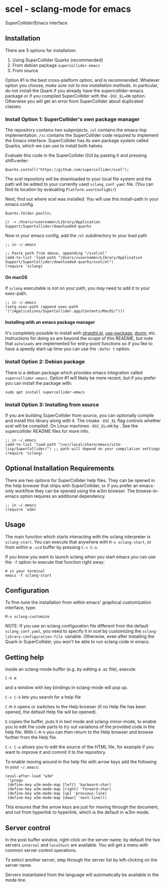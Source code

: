 # scel - sclang-mode for emacs

SuperCollider/Emacs interface

## Installation

There are 3 options for installation:

1. Using SuperCollider Quarks (recommended)
2. From debian package `supercollider-emacs`
3. From source

Option #1 is the best cross-platform option, and is recommended. Whatever option
you choose, *make sure not to mix installation methods*. In particular, do not
install the Quark if you already have the supercollider-emacs package or if you
compiled SuperCollider with the `-DSC_EL=ON` option. Otherwise you will get an
error from SuperCollider about duplicated classes.

### Install Option 1: SuperCollider's own package manager

The repository contains two subprojects. `/el` contains the emacs-lisp
implementation. `/sc` contains the SuperCollider code required to
implement the Emacs interface. SuperCollider has its own package system
called Quarks, which we can use to install both halves.

Evaluate this code in the SuperCollider GUI by pasting it and pressing
shift+enter:

``` supercollider
Quarks.install("https://github.com/supercollider/scel");
```

The scel repository will be downloaded to your local file system and the path
will be added to your currently used `sclang_conf.yaml` file. (You can find its
location by evaluating `Platform.userConfigDir`)

Next, find out where scel was installed. You will use this install-path in your
emacs config.

``` supercollider
Quarks.folder.postln;

// -> /Users/<username>/Library/Application Support/SuperCollider/downloaded-quarks
```

Now in your emacs config, add the `/el` subdirectory to your load path
``` emacs-lisp
;; in ~/.emacs

;; Paste path from above, appending "/scel/el"
(add-to-list 'load-path "/Users/<username>/Library/Application Support/SuperCollider/downloaded-quarks/scel/el")
(require 'sclang)
```
#### On macOS

If `sclang` executable is not on your path, you may need to add it to your
exec-path.

``` emacs-lisp
;; in ~/.emacs
(setq exec-path (append exec-path '("/Applications/SuperCollider.app/Contents/MacOS/")))
```

#### Installing with an emacs package manager

It's completely possible to install with
[straight.el](https://github.com/raxod502/straight.el),
[use-package](https://github.com/jwiegley/use-package),
[doom](https://github.com/hlissner/doom-emacs), etc. Instructions for doing so
are beyond the scope of this README, but note that `autoloads` are implemented
for entry-point functions so if you like to have a speedy start-up time you can
use the `:defer t` option.

### Install Option 2: Debian package

There is a debian package which provides emacs integration called
`supercollider-emacs`. Option #1 will likely be more recent, but 
if you prefer you can install the package with:

``` shell
sudo apt install supercollider-emacs
```

### Install Option 3: Installing from source

If you are building SuperCollider from source, you can optionally compile and
install this library along with it. The cmake `-DSC_EL` flag controls whether
scel will be compiled. On Linux machines `-DSC_EL=ON` by 
. See the
supercollider README files for more info.

``` emacs-lisp
;; in ~/.emacs
(add-to-list 'load-path "/usr/local/share/emacs/site-lisp/SuperCollider/") ;; path will depend on your compilation settings
(require 'sclang)
```

## Optional Installation Requirements

There are two options for SuperCollider help files. They can be opened in the
help browser that ships with SuperCollider, or if you prefer an emacs-only
workflow they can be opened using the w3m browser. The browse-in-emacs option
requires an additional dependency.

```emacs-lisp
;; in ~/.emacs
(require 'w3m)
```

## Usage

The main function which starts interacting with the sclang interpreter is
`sclang-start`. You can execute that anywhere with `M-x sclang-start`, or from
within a `.scd` buffer by pressing `C-c C-o`.

If you know you want to launch sclang when you start emacs you can use the `-f`
option to execute that function right away:

``` shell
# in your terminal
emacs -f sclang-start
```

## Configuration

To fine-tune the installation from within emacs' graphical customization
interface, type:

`M-x sclang-customize`

NOTE: If you use an sclang configuration file different from the default
`sclang_conf.yaml`, you need to specify it in scel by customizing the
`sclang-library-configuration-file `variable. Otherwise, even after installing
the Quark in SuperCollider, you won't be able to run sclang code in emacs.


## Getting help

Inside an sclang-mode buffer (e.g. by editing a .sc file), execute

`C-h m`

and a window with key bindings in sclang-mode will pop up.

`C-x C-h` lets you search for a help file

`C-M-h` opens or switches to the Help browser (if no Help file has been opened,
the default Help file will be opened).

`E` copies the buffer, puts it in text mode and sclang-minor-mode, to enable you
to edit the code parts to try out variations of the provided code in the help
file. With `C-M-h` you can then return to the Help browser and browse further
from the Help file.

`C-c C-e` allows you to edit the source of the HTML file, for example if you
want to improve it and commit it to the repository.

To enable moving around in the help file with arrow keys add the following
in your `~/.emacs`:

```
(eval-after-load "w3m"
 '(progn
 (define-key w3m-mode-map [left] 'backward-char)
 (define-key w3m-mode-map [right] 'forward-char)
 (define-key w3m-mode-map [up] 'previous-line)
 (define-key w3m-mode-map [down] 'next-line)))
```

This ensures that the arrow keys are just for moving through the document, and
not from hyperlink to hyperlink, which is the default in w3m-mode.


## Server control

In the post buffer window, right-click on the server name; by default the two
servers `internal` and `localhost` are available. You will get a menu with
common server control operations.

To select another server, step through the server list by left-clicking on the
server name.

Servers instantiated from the language will automatically be available in the
mode line.
